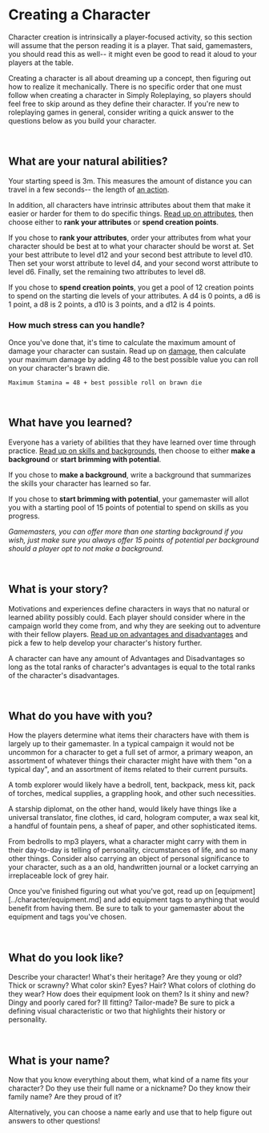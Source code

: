 # Creating a Character

Character creation is intrinsically a player-focused activity, so this section will assume that the person reading it is a player. That said, gamemasters, you should read this as well-- it might even be good to read it aloud to your players at the table.

Creating a character is all about dreaming up a concept, then figuring out how to realize it mechanically. There is no specific order that one must follow when creating a character in Simply Roleplaying, so players should feel free to skip around as they define their character. If you're new to roleplaying games in general, consider writing a quick answer to the questions below as you build your character.

<br/>

## What are your natural abilities?
Your starting speed is 3m. This measures the amount of distance you can travel in a few seconds-- the length of [an action](../gameplay/action.md#moving-your-speed).

In addition, all characters have intrinsic attributes about them that make it easier or harder for them to do specific things. [Read up on attributes](../character/attributes.md), then choose either to **rank your attributes** or **spend creation points**.

If you chose to **rank your attributes**, order your attributes from what your character should be best at to what your character should be worst at. Set your best attribute to level d12 and your second best attribute to level d10. Then set your worst attribute to level d4, and your second worst attribute to level d6. Finally, set the remaining two attributes to level d8.

If you chose to **spend creation points**, you get a pool of 12 creation points to spend on the starting die levels of your attributes. A d4 is 0 points, a d6 is 1 point, a d8 is 2 points, a d10 is 3 points, and a d12 is 4 points.

### How much stress can you handle?

Once you've done that, it's time to calculate the maximum amount of damage your character can sustain. Read up on [damage](../character/damage_and_injuries.md), then calculate your maximum damage by adding 48 to the best possible value you can roll on your character's brawn die.

`Maximum Stamina = 48 + best possible roll on brawn die`

<br/>

## What have you learned?

Everyone has a variety of abilities that they have learned over time through practice. [Read up on skills and backgrounds](../character/skills.md), then choose to either **make a background** or **start brimming with potential**.

If you chose to **make a background**, write a background that summarizes the skills your character has learned so far.

If you chose to **start brimming with potential**, your gamemaster will allot you with a starting pool of 15 points of potential to spend on skills as you progress.

_Gamemasters, you can offer more than one starting background if you wish, just make sure you always offer 15 points of potential per background should a player opt to not make a background._

<br/>

## What is your story?

Motivations and experiences define characters in ways that no natural or learned ability possibly could. Each player should consider where in the campaign world they come from, and why they are seeking out to adventure with their fellow players. [Read up on advantages and disadvantages](../character/advantages_and_disadvantages.md) and pick a few to help develop your character's history further.

A character can have any amount of Advantages and Disadvantages so long as the total ranks of character's advantages is equal to the total ranks of the character's disadvantages.

<br/>

## What do you have with you?

How the players determine what items their characters have with them is largely up to their gamemaster. In a typical campaign it would not be uncommon for a character to get a full set of armor, a primary weapon, an assortment of whatever things their character might have with them "on a typical day", and an assortment of items related to their current pursuits.

A tomb explorer would likely have a bedroll, tent, backpack, mess kit, pack of torches, medical supplies, a grappling hook, and other such necessities.

A starship diplomat, on the other hand, would likely have things like a universal translator, fine clothes, id card, hologram computer, a wax seal kit, a handful of fountain pens, a sheaf of paper, and other sophisticated items.

From bedrolls to mp3 players, what a character might carry with them in their day-to-day is telling of personality, circumstances of life, and so many other things. Consider also carrying an object of personal significance to your character, such as a an old, handwritten journal or a locket carrying an irreplaceable lock of grey hair.

Once you've finished figuring out what you've got, read up on [equipment][../character/equipment.md] and add equipment tags to anything that would benefit from having them. Be sure to talk to your gamemaster about the equipment and tags you've chosen.

<br/>

## What do you look like?

Describe your character! What's their heritage? Are they young or old?  Thick or scrawny? What color skin? Eyes? Hair? What colors of clothing do they wear? How does their equipment look on them? Is it shiny and new? Dingy and poorly cared for? Ill fitting? Tailor-made? Be sure to pick a defining visual characteristic or two that highlights their history or personality.

<br/>

## What is your name?

Now that you know everything about them, what kind of a name fits your character? Do they use their full name or a nickname? Do they know their family name? Are they proud of it?

Alternatively, you can choose a name early and use that to help figure out answers to other questions!

<br/>
